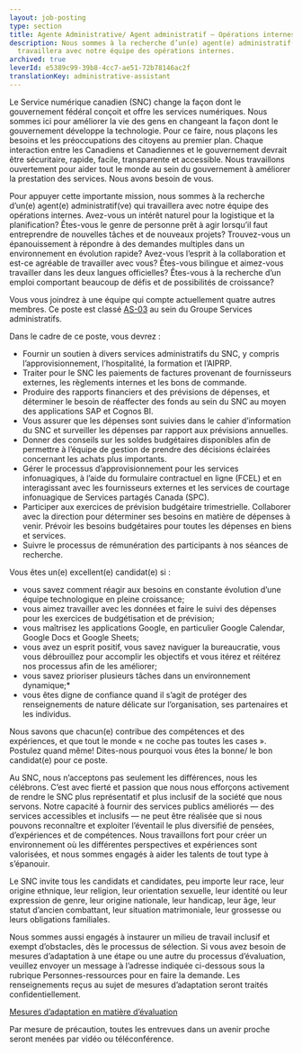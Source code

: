 ```yaml
---
layout: job-posting
type: section
title: Agente Administrative/ Agent administratif – Opérations internes
description: Nous sommes à la recherche d’un(e) agent(e) administratif(ve) qui
  travaillera avec notre équipe des opérations internes.
archived: true
leverId: e5389c99-39b8-4cc7-ae51-72b78146ac2f
translationKey: administrative-assistant
---
```

Le Service numérique canadien (SNC) change la façon dont le gouvernement fédéral conçoit et offre les services numériques. Nous sommes ici pour améliorer la vie des gens en changeant la façon dont le gouvernement développe la technologie. Pour ce faire, nous plaçons les besoins et les préoccupations des citoyens au premier plan. Chaque interaction entre les Canadiens et Canadiennes et le gouvernement devrait être sécuritaire, rapide, facile, transparente et accessible. Nous travaillons ouvertement pour aider tout le monde au sein du gouvernement à améliorer la prestation des services. Nous avons besoin de vous.

Pour appuyer cette importante mission, nous sommes à la recherche d’un(e) agent(e) administratif(ve) qui travaillera avec notre équipe des opérations internes. Avez-vous un intérêt naturel pour la logistique et la planification? Êtes-vous le genre de personne prêt à agir lorsqu’il faut entreprendre de nouvelles tâches et de nouveaux projets? Trouvez-vous un épanouissement à répondre à des demandes multiples dans un environnement en évolution rapide? Avez-vous l’esprit à la collaboration et est-ce agréable de travailler avec vous? Êtes-vous bilingue et aimez-vous travailler dans les deux langues officielles? Êtes-vous à la recherche d’un emploi comportant beaucoup de défis et de possibilités de croissance? 

Vous vous joindrez à une équipe qui compte actuellement quatre autres membres. Ce poste est classé [AS-03](https://www.tbs-sct.gc.ca/agreements-conventions/view-visualiser-fra.aspx?id=15#toc993929940) au sein du Groupe Services administratifs.

Dans le cadre de ce poste, vous devrez :

* Fournir un soutien à divers services administratifs du SNC, y compris l’approvisionnement, l’hospitalité, la formation et l’AIPRP.
* Traiter pour le SNC les paiements de factures provenant de fournisseurs externes, les règlements internes et les bons de commande.
* Produire des rapports financiers et des prévisions de dépenses, et déterminer le besoin de réaffecter des fonds au sein du SNC au moyen des applications SAP et Cognos BI.
* Vous assurer que les dépenses sont suivies dans le cahier d’information du SNC et surveiller les dépenses par rapport aux prévisions annuelles.
* Donner des conseils sur les soldes budgétaires disponibles afin de permettre à l’équipe de gestion de prendre des décisions éclairées concernant les achats plus importants.
* Gérer le processus d’approvisionnement pour les services infonuagiques, à l’aide du formulaire contractuel en ligne (FCEL)  et en interagissant avec les fournisseurs externes et les services de courtage infonuagique  de Services partagés Canada (SPC).
* Participer aux exercices de prévision budgétaire trimestrielle. Collaborer avec la direction pour déterminer ses besoins en matière de dépenses à venir. Prévoir les besoins budgétaires pour toutes les dépenses en biens et services.
* Suivre le processus de rémunération des participants à nos séances de recherche.

Vous êtes un(e) excellent(e) candidat(e) si :

* vous savez comment réagir aux besoins en constante évolution d’une équipe technologique en pleine croissance;
* vous aimez travailler avec les données et faire le suivi des dépenses pour les exercices de budgétisation et de prévision;
* vous maîtrisez les applications Google, en particulier Google Calendar, Google Docs et Google Sheets;
* vous avez un esprit positif, vous savez naviguer la bureaucratie,  vous vous débrouillez pour accomplir les objectifs et vous itérez et réitérez nos processus afin de les améliorer;
* vous savez prioriser plusieurs tâches dans un environnement dynamique;* 
* vous êtes digne de confiance quand il s’agit de protéger des renseignements de nature délicate sur l’organisation, ses partenaires et les individus.

Nous savons que chacun(e) contribue des compétences et des expériences, et que tout le monde « ne coche pas toutes les cases ». Postulez quand même! Dites-nous pourquoi vous êtes la bonne/ le bon candidat(e) pour ce poste.

Au SNC, nous n’acceptons pas seulement les différences, nous les célébrons. C’est avec fierté et passion que nous nous efforçons activement de rendre le SNC plus représentatif et plus inclusif de la société que nous servons. Notre capacité à fournir des services publics améliorés — des services accessibles et inclusifs — ne peut être réalisée que si nous pouvons reconnaître et exploiter l’éventail le plus diversifié de pensées, d’expériences et de compétences. Nous travaillons fort pour créer un environnement où les différentes perspectives et expériences sont valorisées, et nous sommes engagés à aider les talents de tout type à s’épanouir.

Le SNC invite tous les candidats et candidates, peu importe leur race, leur origine ethnique, leur religion, leur orientation sexuelle, leur identité ou leur expression de genre, leur origine nationale, leur handicap, leur âge, leur statut d’ancien combattant, leur situation matrimoniale, leur grossesse ou leurs obligations familiales.

Nous sommes aussi engagés à instaurer un milieu de travail inclusif et exempt d’obstacles, dès le processus de sélection. Si vous avez besoin de mesures d’adaptation à une étape ou une autre du processus d’évaluation, veuillez envoyer un message à l’adresse indiquée ci-dessous sous la rubrique Personnes-ressources pour en faire la demande. Les renseignements reçus au sujet de mesures d’adaptation seront traités confidentiellement.

[Mesures d’adaptation en matière d’évaluation](https://www.canada.ca/fr/commission-fonction-publique/services/mesures-d-adaptation-matiere-evaluation.html)

Par mesure de précaution, toutes les entrevues dans un avenir proche seront menées par vidéo ou téléconférence.